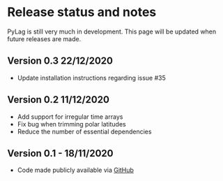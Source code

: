 # Release status and notes

PyLag is still very much in development. This page will be updated when future releases are made.

## Version 0.3 22/12/2020

* Update installation instructions regarding issue #35

## Version 0.2 11/12/2020

* Add support for irregular time arrays
* Fix bug when trimming polar latitudes
* Reduce the number of essential dependencies

## Version 0.1 - 18/11/2020

* Code made publicly available via [GitHub](https://github.com/jimc101/PyLagGitHub)
